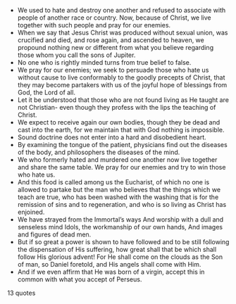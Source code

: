  - We used to hate and destroy one another and refused to associate with people of another race or country. Now, because of Christ, we live together with such people and pray for our enemies.
 - When we say that Jesus Christ was produced without sexual union, was crucified and died, and rose again, and ascended to heaven, we propound nothing new or different from what you believe regarding those whom you call the sons of Jupiter.
 - No one who is rightly minded turns from true belief to false.
 - We pray for our enemies; we seek to persuade those who hate us without cause to live conformably to the goodly precepts of Christ, that they may become partakers with us of the joyful hope of blessings from God, the Lord of all.
 - Let it be understood that those who are not found living as He taught are not Christian- even though they profess with the lips the teaching of Christ.
 - We expect to receive again our own bodies, though they be dead and cast into the earth, for we maintain that with God nothing is impossible.
 - Sound doctrine does not enter into a hard and disobedient heart.
 - By examining the tongue of the patient, physicians find out the diseases of the body, and philosophers the diseases of the mind.
 - We who formerly hated and murdered one another now live together and share the same table. We pray for our enemies and try to win those who hate us.
 - And this food is called among us the Eucharist, of which no one is allowed to partake but the man who believes that the things which we teach are true, who has been washed with the washing that is for the remission of sins and to regeneration, and who is so living as Christ has enjoined.
 - We have strayed from the Immortal’s ways And worship with a dull and senseless mind Idols, the workmanship of our own hands, And images and figures of dead men.
 - But if so great a power is shown to have followed and to be still following the dispensation of His suffering, how great shall that be which shall follow His glorious advent! For He shall come on the clouds as the Son of man, so Daniel foretold, and His angels shall come with Him.
 - And if we even affirm that He was born of a virgin, accept this in common with what you accept of Perseus.

13 quotes